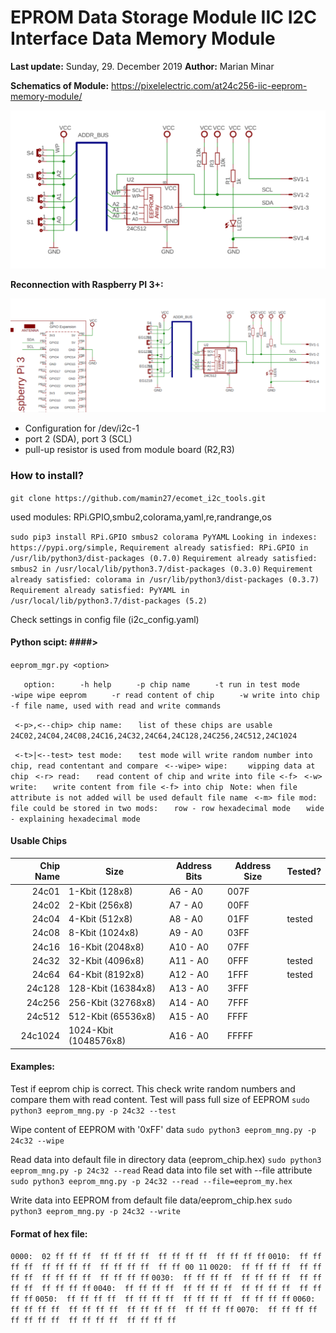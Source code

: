 # EPROM Data Storage Module IIC I2C Interface Data Memory Module #

**Last update:**  Sunday, 29. December 2019
**Author:** Marian Minar

**Schematics of Module:**
https://pixelelectric.com/at24c256-iic-eeprom-memory-module/

![Schematics](Schematics.PNG)

**Reconnection with Raspberry PI 3+:**

![Schematics_2](Schematics_2.PNG)

* Configuration for /dev/i2c-1
* port 2 (SDA), port 3 (SCL)
* pull-up resistor is used from module board (R2,R3)

### How to install? ###
`git clone https://github.com/mamin27/ecomet_i2c_tools.git`

used modules:
RPi.GPIO,smbu2,colorama,yaml,re,randrange,os

`sudo pip3 install RPi.GPIO smbus2 colorama PyYAML`
`Looking in indexes: https://pypi.org/simple,`
`Requirement already satisfied: RPi.GPIO in /usr/lib/python3/dist-packages (0.7.0)`
`Requirement already satisfied: smbus2 in /usr/local/lib/python3.7/dist-packages (0.3.0)`
`Requirement already satisfied: colorama in /usr/lib/python3/dist-packages (0.3.7)`
`Requirement already satisfied: PyYAML in /usr/local/lib/python3.7/dist-packages (5.2)`

Check settings in config file (i2c_config.yaml)

#### Python scipt: ####>

`eeprom_mgr.py <option>`
   
`   option:`
`     -h help`
`     -p chip name`
`     -t run in test mode`
`     -wipe wipe eeprom`
`     -r read content of chip`
`     -w write into chip`
`     -f file name, used with read and write commands`
   
` <-p>,<--chip> chip name:`
`   list of these chips are usable 24C02,24C04,24C08,24C16,24C32,24C64,24C128,24C256,24C512,24C1024`
   
` <-t>|<--test> test mode:`
`   test mode will write random number into chip, read contentant and compare`
` <--wipe> wipe:`
`    wipping data at chip`
` <-r> read:`
`   read content of chip and write into file <-f>`
` <-w> write:`
`   write content from file <-f> into chip`
` Note: when file attribute is not added will be used default file name`
` <-m> file mod:`
`   file could be stored in two mods:`
`   row - row hexadecimal mode`
`   wide - explaining hexadecimal mode`

#### Usable Chips ####
Chip Name | Size  | Address Bits | Address Size | Tested?
----------------: | ------ | ------------------- | ------------------ | -------------
24c01 | 1-Kbit (128x8) | A6  - A0 | 007F
24c02 | 2-Kbit (256x8) | A7  - A0 | 00FF
24c04 | 4-Kbit (512x8) | A8  - A0 | 01FF | tested
24c08 | 8-Kbit (1024x8) | A9  - A0 | 03FF
24c16 | 16-Kbit (2048x8) | A10 - A0 | 07FF
24c32 | 32-Kbit (4096x8) | A11 - A0 | 0FFF | tested
24c64 | 64-Kbit (8192x8) | A12 - A0 | 1FFF | tested
24c128 | 128-Kbit (16384x8) | A13 - A0 | 3FFF
24c256 | 256-Kbit (32768x8) | A14 - A0 | 7FFF
24c512 | 512-Kbit (65536x8) | A15 - A0 | FFFF
24c1024 | 1024-Kbit (1048576x8) | A16 - A0 | FFFFF

#### Examples: ####
Test if eeprom chip is correct. This check write random numbers and compare them with read content. Test will pass full size of EEPROM
`sudo python3 eeprom_mng.py -p 24c32 --test`

Wipe content of EEPROM with '0xFF' data
 `sudo python3 eeprom_mng.py -p 24c32 --wipe`
 
 Read data into default file in directory data (eeprom_chip.hex)
 `sudo python3 eeprom_mng.py -p 24c32 --read`
 Read data into file set with --file attribute
  `sudo python3 eeprom_mng.py -p 24c32 --read --file=eeprom_my.hex`
 
 Write data into EEPROM from default file data/eeprom_chip.hex
 `sudo python3 eeprom_mng.py -p 24c32 --write`

#### Format of hex file: ####

`0000:  02 ff ff ff  ff ff ff ff  ff ff ff ff  ff ff ff ff`
`0010:  ff ff ff ff  ff ff ff ff  ff ff ff ff  ff ff 00 11`
`0020:  ff ff ff ff  ff ff ff ff  ff ff ff ff  ff ff ff ff`
`0030:  ff ff ff ff  ff ff ff ff  ff ff ff ff  ff ff ff ff`
`0040:  ff ff ff ff  ff ff ff ff  ff ff ff ff  ff ff ff ff`
`0050:  ff ff ff ff  ff ff ff ff  ff ff ff ff  ff ff ff ff`
`0060:  ff ff ff ff  ff ff ff ff  ff ff ff ff  ff ff ff ff`
`0070:  ff ff ff ff  ff ff ff ff  ff ff ff ff  ff ff ff ff`

